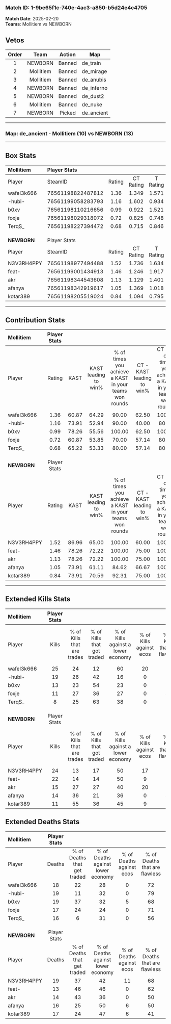### Match ID: 1-9be65f1c-740e-4ac3-a850-b5d24e4c4705  
**Match Date**: 2025-02-20  
**Teams**: Mollitiem vs NEWBORN  

## Vetos  

| Order | Team | Action | Map |
| :---: | :--: | :----: | --- |
| 1 | NEWBORN | Banned | de_train |
| 2 | Mollitiem | Banned | de_mirage |
| 3 | Mollitiem | Banned | de_anubis |
| 4 | NEWBORN | Banned | de_inferno |
| 5 | NEWBORN | Banned | de_dust2 |
| 6 | Mollitiem | Banned | de_nuke |
| 7 | NEWBORN | Picked | de_ancient |

---  

### **Map**: de_ancient - Mollitiem (10) vs NEWBORN (13)  
---  

## Box Stats  

| **Mollitiem** | Player Stats      |        |           |          |       |       |       |         |        |      |     |
| :- | :- | :-: | :-: | :-: | :-: | :-: | :-: | :-: | :-: | :-: | :-: |
| Player        | SteamID           | Rating | CT Rating | T Rating | KAST  |  ADR  | Kills | Assists | Deaths | K/D  | HS% |
| wafel3k666    | 76561198822487812 |  1.36  |   1.349   |  1.571   | 60.87 | 98.7  |  25   |    3    |   18   | 1.39 | 60  |
| -hubi-        | 76561199058283793 |  1.16  |   1.602   |  0.934   | 73.91 | 86.3  |  19   |    2    |   19   | 1.00 | 68  |
| b0xv          | 76561198110216656 |  0.99  |   0.922   |  1.521   | 78.26 | 85.6  |  13   |    9    |   19   | 0.68 | 53  |
| foxje         | 76561198029318072 |  0.72  |   0.825   |  0.748   | 60.87 | 55.7  |  11   |    3    |   17   | 0.65 | 36  |
| TerqS_        | 76561198227394472 |  0.68  |   0.715   |  0.846   | 65.22 | 58.3  |   8   |    5    |   16   | 0.50 | 75  |
|               |                   |        |           |          |       |       |       |         |        |      |     |
|               |                   |        |           |          |       |       |       |         |        |      |     |
|               |                   |        |           |          |       |       |       |         |        |      |     |
| **NEWBORN**   | Player Stats      |        |           |          |       |       |       |         |        |      |     |
| Player        | SteamID           | Rating | CT Rating | T Rating | KAST  |  ADR  | Kills | Assists | Deaths | K/D  | HS% |
| N3V3RH4PPY    | 76561198977494488 |  1.52  |   1.736   |  1.634   | 86.96 | 102.5 |  24   |    8    |   19   | 1.26 | 41  |
| feat-         | 76561199001434913 |  1.46  |   1.246   |  1.917   | 78.26 | 89.3  |  22   |    3    |   13   | 1.69 | 50  |
| akr           | 76561198344543608 |  1.13  |   1.129   |  1.401   | 78.26 | 71.1  |  15   |    7    |   14   | 1.07 | 46  |
| afanya        | 76561198342919617 |  1.05  |   1.369   |  1.018   | 73.91 | 78.3  |  14   |    9    |   16   | 0.88 | 50  |
| kotar389      | 76561198205519024 |  0.84  |   1.094   |  0.795   | 73.91 | 61.0  |  11   |    6    |   17   | 0.65 | 81  |
---  

## Contribution Stats  

| **Mollitiem** | Player Stats |       |                      |                                                        |                           |                                                             |                          |                                                            |
| :- | :-: | :-: | :-: | :-: | :-: | :-: | :-: | :-: |
| Player        |    Rating    | KAST  | KAST leading to win% | % of times you achieve a KAST in your teams won rounds | CT - KAST leading to win% | CT - % of times you achieve a KAST in your teams won rounds | T - KAST leading to win% | T - % of times you achieve a KAST in your teams won rounds |
| wafel3k666    |     1.36     | 60.87 |        64.29         |                         90.00                          |           62.50           |                           100.00                            |          66.67           |                           80.00                            |
| -hubi-        |     1.16     | 73.91 |        52.94         |                         90.00                          |           40.00           |                            80.00                            |          71.43           |                           100.00                           |
| b0xv          |     0.99     | 78.26 |        55.56         |                         100.00                         |           62.50           |                           100.00                            |          50.00           |                           100.00                           |
| foxje         |     0.72     | 60.87 |        53.85         |                         70.00                          |           57.14           |                            80.00                            |          50.00           |                           60.00                            |
| TerqS_        |     0.68     | 65.22 |        53.33         |                         80.00                          |           57.14           |                            80.00                            |          50.00           |                           80.00                            |
|               |              |       |                      |                                                        |                           |                                                             |                          |                                                            |
|               |              |       |                      |                                                        |                           |                                                             |                          |                                                            |
|               |              |       |                      |                                                        |                           |                                                             |                          |                                                            |
| **NEWBORN**   | Player Stats |       |                      |                                                        |                           |                                                             |                          |                                                            |
| Player        |    Rating    | KAST  | KAST leading to win% | % of times you achieve a KAST in your teams won rounds | CT - KAST leading to win% | CT - % of times you achieve a KAST in your teams won rounds | T - KAST leading to win% | T - % of times you achieve a KAST in your teams won rounds |
| N3V3RH4PPY    |     1.52     | 86.96 |        65.00         |                         100.00                         |           60.00           |                           100.00                            |          70.00           |                           100.00                           |
| feat-         |     1.46     | 78.26 |        72.22         |                         100.00                         |           75.00           |                           100.00                            |          70.00           |                           100.00                           |
| akr           |     1.13     | 78.26 |        72.22         |                         100.00                         |           75.00           |                           100.00                            |          70.00           |                           100.00                           |
| afanya        |     1.05     | 73.91 |        61.11         |                         84.62                          |           66.67           |                           100.00                            |          55.56           |                           71.43                            |
| kotar389      |     0.84     | 73.91 |        70.59         |                         92.31                          |           75.00           |                           100.00                            |          66.67           |                           85.71                            |
---  

## Extended Kills Stats  

| **Mollitiem** | Player Stats |                            |                            |                                    |                         |                              |                                 |                                       |                    |           |
| :- | :-: | :-: | :-: | :-: | :-: | :-: | :-: | :-: | :-: | :-: |
| Player        |    Kills     | % of Kills that are trades | % of Kills that got traded | % of Kills against a lower economy | % of Kills against ecos | % of Kills that are flawless | % of Kills that are close duels | % of Kills that are assisted by flash | Pistol Round Kills | AWP Kills |
| wafel3k666    |      25      |             24             |             12             |                 60                 |           20            |              64              |                0                |                   0                   |         1          |     0     |
| -hubi-        |      19      |             26             |             42             |                 16                 |            0            |              58              |               11                |                   0                   |         3          |     0     |
| b0xv          |      13      |             23             |             54             |                 23                 |            0            |              69              |                8                |                   0                   |         1          |     0     |
| foxje         |      11      |             27             |             36             |                 27                 |            0            |              45              |               18                |                   9                   |         1          |     2     |
| TerqS_        |      8       |             25             |             63             |                 38                 |            0            |              63              |               25                |                   0                   |         0          |     0     |
|               |              |                            |                            |                                    |                         |                              |                                 |                                       |                    |           |
|               |              |                            |                            |                                    |                         |                              |                                 |                                       |                    |           |
|               |              |                            |                            |                                    |                         |                              |                                 |                                       |                    |           |
| **NEWBORN**   | Player Stats |                            |                            |                                    |                         |                              |                                 |                                       |                    |           |
| Player        |    Kills     | % of Kills that are trades | % of Kills that got traded | % of Kills against a lower economy | % of Kills against ecos | % of Kills that are flawless | % of Kills that are close duels | % of Kills that are assisted by flash | Pistol Round Kills | AWP Kills |
| N3V3RH4PPY    |      24      |             13             |             17             |                 50                 |           17            |              75              |                8                |                   4                   |         3          |     5     |
| feat-         |      22      |             14             |             14             |                 50                 |            9            |              77              |                0                |                   9                   |         2          |     1     |
| akr           |      15      |             27             |             27             |                 40                 |           20            |              60              |               20                |                   7                   |         1          |     0     |
| afanya        |      14      |             36             |             21             |                 36                 |            0            |              43              |               14                |                   0                   |         2          |     0     |
| kotar389      |      11      |             55             |             36             |                 45                 |            9            |              73              |                0                |                   0                   |         2          |     0     |
## Extended Deaths Stats  

| **Mollitiem** | Player Stats |                             |                                   |                          |                               |                            |                           |               |
| :- | :-: | :-: | :-: | :-: | :-: | :-: | :-: | :-: |
| Player        |    Deaths    | % of Deaths that get traded | % of Deaths against lower economy | % of Deaths against ecos | % of Deaths that are flawless | % of Deaths that are close | % of Deaths while blinded | Deaths to AWP |
| wafel3k666    |      18      |             22              |                28                 |            0             |              72               |             6              |            11             |       1       |
| -hubi-        |      19      |             11              |                32                 |            0             |              79               |             16             |             0             |       3       |
| b0xv          |      19      |             37              |                32                 |            5             |              68               |             11             |            11             |       1       |
| foxje         |      17      |             24              |                24                 |            0             |              71               |             6              |             0             |       0       |
| TerqS_        |      16      |              6              |                31                 |            0             |              56               |             0              |             0             |       1       |
|               |              |                             |                                   |                          |                               |                            |                           |               |
|               |              |                             |                                   |                          |                               |                            |                           |               |
|               |              |                             |                                   |                          |                               |                            |                           |               |
| **NEWBORN**   | Player Stats |                             |                                   |                          |                               |                            |                           |               |
| Player        |    Deaths    | % of Deaths that get traded | % of Deaths against lower economy | % of Deaths against ecos | % of Deaths that are flawless | % of Deaths that are close | % of Deaths while blinded | Deaths to AWP |
| N3V3RH4PPY    |      19      |             37              |                42                 |            11            |              68               |             11             |             0             |       1       |
| feat-         |      13      |             46              |                46                 |            0             |              62               |             8              |             8             |       0       |
| akr           |      14      |             43              |                36                 |            0             |              50               |             7              |             0             |       0       |
| afanya        |      16      |             25              |                50                 |            6             |              50               |             6              |             0             |       0       |
| kotar389      |      17      |             24              |                47                 |            6             |              41               |             12             |             0             |       1       |
